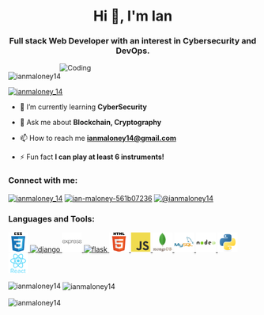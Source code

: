 <h1 align="center">Hi 👋, I'm Ian</h1>
<h3 align="center">Full stack Web Developer with an interest in Cybersecurity and DevOps.</h3>
<img align="right" alt="Coding" width="400" src="https://miro.medium.com/max/1400/1*vJjJ3Mdok6Rvxx85IIRqBQ.gif">


<p align="left"> <img src="https://komarev.com/ghpvc/?username=ianmaloney14&label=Profile%20views&color=0e75b6&style=flat" alt="ianmaloney14" /> </p>

<p align="left"> <a href="https://twitter.com/ianmaloney_14" target="blank"><img src="https://img.shields.io/twitter/follow/ianmaloney_14?logo=twitter&style=for-the-badge" alt="ianmaloney_14" /></a> </p>

- 🌱 I’m currently learning **CyberSecurity**

- 💬 Ask me about **Blockchain, Cryptography**

- 📫 How to reach me **ianmaloney14@gmail.com**

- ⚡ Fun fact **I can play at least 6 instruments!**

<h3 align="left">Connect with me:</h3>
<p align="left">
<a href="https://twitter.com/ianmaloney_14" target="blank"><img align="center" src="https://raw.githubusercontent.com/rahuldkjain/github-profile-readme-generator/master/src/images/icons/Social/twitter.svg" alt="ianmaloney_14" height="30" width="40" /></a>
<a href="https://linkedin.com/in/ian-maloney-561b07236" target="blank"><img align="center" src="https://raw.githubusercontent.com/rahuldkjain/github-profile-readme-generator/master/src/images/icons/Social/linked-in-alt.svg" alt="ian-maloney-561b07236" height="30" width="40" /></a>
<a href="https://instagram.com/@ianmaloney14" target="blank"><img align="center" src="https://raw.githubusercontent.com/rahuldkjain/github-profile-readme-generator/master/src/images/icons/Social/instagram.svg" alt="@ianmaloney14" height="30" width="40" /></a>
</p>

<h3 align="left">Languages and Tools:</h3>
<p align="left"> <a href="https://www.w3schools.com/css/" target="_blank" rel="noreferrer"> <img src="https://raw.githubusercontent.com/devicons/devicon/master/icons/css3/css3-original-wordmark.svg" alt="css3" width="40" height="40"/> </a> <a href="https://www.djangoproject.com/" target="_blank" rel="noreferrer"> <img src="https://cdn.worldvectorlogo.com/logos/django.svg" alt="django" width="40" height="40"/> </a> <a href="https://expressjs.com" target="_blank" rel="noreferrer"> <img src="https://raw.githubusercontent.com/devicons/devicon/master/icons/express/express-original-wordmark.svg" alt="express" width="40" height="40"/> </a> <a href="https://flask.palletsprojects.com/" target="_blank" rel="noreferrer"> <img src="https://www.vectorlogo.zone/logos/pocoo_flask/pocoo_flask-icon.svg" alt="flask" width="40" height="40"/> </a> <a href="https://www.w3.org/html/" target="_blank" rel="noreferrer"> <img src="https://raw.githubusercontent.com/devicons/devicon/master/icons/html5/html5-original-wordmark.svg" alt="html5" width="40" height="40"/> </a> <a href="https://developer.mozilla.org/en-US/docs/Web/JavaScript" target="_blank" rel="noreferrer"> <img src="https://raw.githubusercontent.com/devicons/devicon/master/icons/javascript/javascript-original.svg" alt="javascript" width="40" height="40"/> </a> <a href="https://www.mongodb.com/" target="_blank" rel="noreferrer"> <img src="https://raw.githubusercontent.com/devicons/devicon/master/icons/mongodb/mongodb-original-wordmark.svg" alt="mongodb" width="40" height="40"/> </a> <a href="https://www.mysql.com/" target="_blank" rel="noreferrer"> <img src="https://raw.githubusercontent.com/devicons/devicon/master/icons/mysql/mysql-original-wordmark.svg" alt="mysql" width="40" height="40"/> </a> <a href="https://nodejs.org" target="_blank" rel="noreferrer"> <img src="https://raw.githubusercontent.com/devicons/devicon/master/icons/nodejs/nodejs-original-wordmark.svg" alt="nodejs" width="40" height="40"/> </a> <a href="https://www.python.org" target="_blank" rel="noreferrer"> <img src="https://raw.githubusercontent.com/devicons/devicon/master/icons/python/python-original.svg" alt="python" width="40" height="40"/> </a> <a href="https://reactjs.org/" target="_blank" rel="noreferrer"> <img src="https://raw.githubusercontent.com/devicons/devicon/master/icons/react/react-original-wordmark.svg" alt="react" width="40" height="40"/> </a> </p>

<p><img align="left" src="https://github-readme-stats.vercel.app/api/top-langs?username=ianmaloney14&show_icons=true&locale=en&layout=compact" alt="ianmaloney14" /></p>

<p>&nbsp;<img align="center" src="https://github-readme-stats.vercel.app/api?username=ianmaloney14&show_icons=true&locale=en" alt="ianmaloney14" /></p>

<p><img align="center" src="https://github-readme-streak-stats.herokuapp.com/?user=ianmaloney14&" alt="ianmaloney14" /></p>
